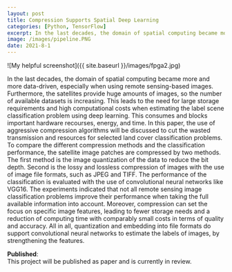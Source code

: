 ```yaml
---
layout: post
title: Compression Supports Spatial Deep Learning
categories: [Python, TensorFlow]
excerpt: In the last decades, the domain of spatial computing became more and more data-driven, especially when using remote sensing-based images. Furthermore, the satellites provide huge amounts of images, so the number of available datasets is increasing. Image quantization and embedding into file formats do support convolutional neural networks to estimate the labels of images, by strengthening the features.
image: /images/pipeline.PNG
date: 2021-8-1
---
```


![My helpful screenshot]({{ site.baseurl }}/images/fpga2.jpg)

In the last decades, the domain of spatial computing became more and more data-driven, especially when using remote sensing-based images. Furthermore, the satellites provide huge amounts of images, so the number of available datasets is increasing. This leads to the need for large storage requirements and high computational costs when estimating the label scene classification problem using deep learning. This consumes and blocks important hardware recourses, energy, and time. In this paper, the use of aggressive compression algorithms will be discussed to cut the wasted transmission and resources for selected land cover classification problems. To compare the different compression methods and the classification performance, the satellite image patches are compressed by two methods. The first method is the image quantization of the data to reduce the bit depth. Second is the lossy and lossless compression of images with the use of image file formats, such as JPEG and TIFF. The performance of the classification is evaluated with the use of convolutional neural networks like VGG16. The experiments indicated that not all remote sensing image classification problems improve their performance when taking the full available information into account. Moreover, compression can set the focus on specific image features, leading to fewer storage needs and a reduction of computing time with comparably small costs in terms of quality and accuracy. All in all, quantization and embedding into file formats do support convolutional neural networks to estimate the labels of images, by strengthening the features.

**Published**: <br/>
This project will be published as paper and is currently in review. 